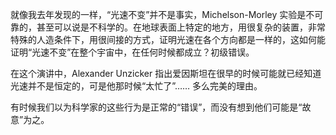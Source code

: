 就像我去年发现的一样，“光速不变”并不是事实，Michelson-Morley 实验是不可靠的，甚至可以说是不科学的。在地球表面上特定的地方，用很复杂的装置，非常特殊的人造条件下，用很间接的方式，证明光速在各个方向都是一样的，这如何能证明“光速不变”在整个宇宙中，在任何时候都成立？初级错误。

在这个演讲中，Alexander Unzicker 指出爱因斯坦在很早的时候可能就已经知道光速并不是恒定的，可是他那时候“太忙了”…… 多么完美的理由。

<div id="youtube2-o67TNtgPPck" class="youtube-wrap" data-attrs="{&quot;videoId&quot;:&quot;o67TNtgPPck&quot;,&quot;startTime&quot;:null,&quot;endTime&quot;:null}">



有时候我们以为科学家的这些行为是正常的“错误”，而没有想到他们可能是“故意”为之。
